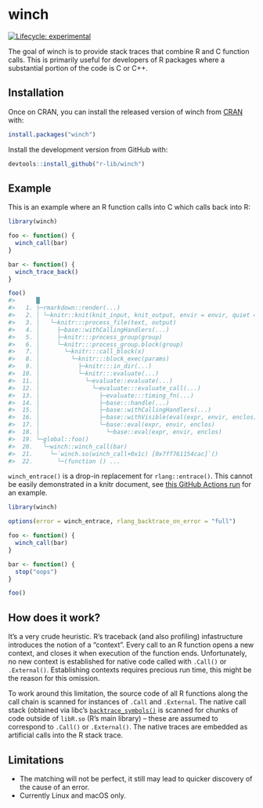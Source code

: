
<!-- README.md is generated from README.Rmd. Please edit that file -->

# winch

<!-- badges: start -->

[![Lifecycle:
experimental](https://img.shields.io/badge/lifecycle-experimental-orange.svg)](https://www.tidyverse.org/lifecycle/#experimental)
<!-- badges: end -->

The goal of winch is to provide stack traces that combine R and C
function calls. This is primarily useful for developers of R packages
where a substantial portion of the code is C or C++.

## Installation

Once on CRAN, you can install the released version of winch from
[CRAN](https://CRAN.R-project.org) with:

``` r
install.packages("winch")
```

Install the development version from GitHub with:

``` r
devtools::install_github("r-lib/winch")
```

## Example

This is an example where an R function calls into C which calls back
into R:

``` r
library(winch)

foo <- function() {
  winch_call(bar)
}

bar <- function() {
  winch_trace_back()
}

foo()
#>      █
#>   1. ├─rmarkdown::render(...)
#>   2. │ └─knitr::knit(knit_input, knit_output, envir = envir, quiet = quiet)
#>   3. │   └─knitr:::process_file(text, output)
#>   4. │     ├─base::withCallingHandlers(...)
#>   5. │     ├─knitr:::process_group(group)
#>   6. │     └─knitr:::process_group.block(group)
#>   7. │       └─knitr:::call_block(x)
#>   8. │         └─knitr:::block_exec(params)
#>   9. │           ├─knitr:::in_dir(...)
#>  10. │           └─knitr:::evaluate(...)
#>  11. │             └─evaluate::evaluate(...)
#>  12. │               └─evaluate:::evaluate_call(...)
#>  13. │                 ├─evaluate:::timing_fn(...)
#>  14. │                 ├─base:::handle(...)
#>  15. │                 ├─base::withCallingHandlers(...)
#>  16. │                 ├─base::withVisible(eval(expr, envir, enclos))
#>  17. │                 └─base::eval(expr, envir, enclos)
#>  18. │                   └─base::eval(expr, envir, enclos)
#>  19. └─global::foo()
#>  20.   └─winch::winch_call(bar)
#>  21.     └─`winch.so(winch_call+0x1c) [0x7ff761154cac]`()
#>  22.       └─(function () ...
```

`winch_entrace()` is a drop-in replacement for `rlang::entrace()`. This
cannot be easily demonstrated in a knitr document, see [this GitHub
Actions
run](https://github.com/r-prof/winch/runs/895443204?check_suite_focus=true#step:11:53)
for an example.

``` r
library(winch)

options(error = winch_entrace, rlang_backtrace_on_error = "full")

foo <- function() {
  winch_call(bar)
}

bar <- function() {
  stop("oops")
}

foo()
```

## How does it work?

It’s a very crude heuristic. R’s traceback (and also profiling)
infastructure introduces the notion of a “context”. Every call to an R
function opens a new context, and closes it when execution of the
function ends. Unfortunately, no new context is established for native
code called with `.Call()` or `.External()`. Establishing contexts
requires precious run time, this might be the reason for this omission.

To work around this limitation, the source code of all R functions along
the call chain is scanned for instances of `.Call` and `.External`. The
native call stack (obtained via libc’s
[`backtrace_symbols()`](https://www.gnu.org/software/libc/manual/html_node/Backtraces.html)
is scanned for chunks of code outside of `libR.so` (R’s main library) –
these are assumed to correspond to `.Call()` or `.External()`. The
native traces are embedded as artificial calls into the R stack trace.

## Limitations

  - The matching will not be perfect, it still may lead to quicker
    discovery of the cause of an error.
  - Currently Linux and macOS only.
